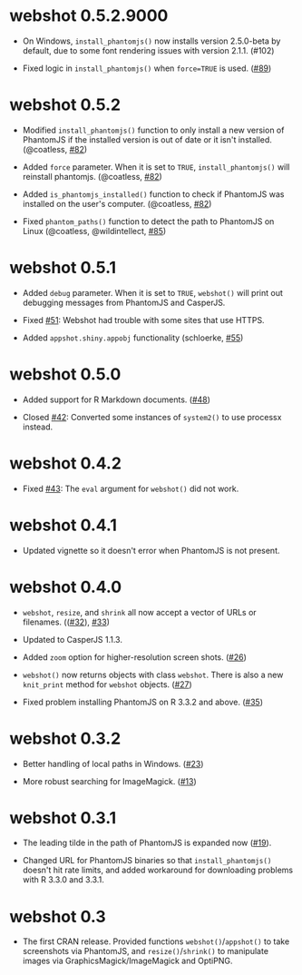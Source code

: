 webshot 0.5.2.9000
=============

* On Windows, `install_phantomjs()` now installs version 2.5.0-beta by default, due to some font rendering issues with version 2.1.1. (#102)

* Fixed logic in `install_phantomjs()` when `force=TRUE` is used. ([#89](https://github.com/wch/webshot/pull/89))

webshot 0.5.2
=============

* Modified `install_phantomjs()` function to only install a new version of PhantomJS if the installed version is out of date or it isn't installed. (@coatless, [#82](https://github.com/wch/webshot/pull/82))

* Added `force` parameter. When it is set to `TRUE`, `install_phantomjs()` will reinstall phantomjs. (@coatless, [#82](https://github.com/wch/webshot/pull/82))

* Added `is_phantomjs_installed()` function to check if PhantomJS was installed on the user's computer. (@coatless, [#82](https://github.com/wch/webshot/pull/82))

* Fixed `phantom_paths()` function to detect the path to PhantomJS on Linux (@coatless, @wildintellect, [#85](https://github.com/wch/webshot/pull/85))


webshot 0.5.1
=============

* Added `debug` parameter. When it is set to `TRUE`, `webshot()` will print out debugging messages from PhantomJS and CasperJS.

* Fixed [#51](https://github.com/wch/webshot/issues/51): Webshot had trouble with some sites that use HTTPS.

* Added `appshot.shiny.appobj` functionality (schloerke, [#55](https://github.com/wch/webshot/pull/55))

webshot 0.5.0
=============

* Added support for R Markdown documents. ([#48](https://github.com/wch/webshot/pull/48))

* Closed [#42](https://github.com/wch/webshot/issues/42): Converted some instances of `system2()` to use processx instead.

webshot 0.4.2
=============

* Fixed [#43](https://github.com/wch/webshot/issues/43): The `eval` argument for `webshot()` did not work.

webshot 0.4.1
=============

* Updated vignette so it doesn't error when PhantomJS is not present.

webshot 0.4.0
=============

* `webshot`, `resize`, and `shrink` all now accept a vector of URLs or filenames. (([#32](https://github.com/wch/webshot/pull/32)), [#33](https://github.com/wch/webshot/pull/33))

* Updated to CasperJS 1.1.3.

* Added `zoom` option for higher-resolution screen shots. ([#26](https://github.com/wch/webshot/issues/26))

* `webshot()` now returns objects with class `webshot`. There is also a new `knit_print` method for `webshot` objects. ([#27](https://github.com/wch/webshot/pull/27))

* Fixed problem installing PhantomJS on R 3.3.2 and above. ([#35](https://github.com/wch/webshot/pull/35))

webshot 0.3.2
=============

* Better handling of local paths in Windows. ([#23](https://github.com/wch/webshot/issues/23))

* More robust searching for ImageMagick. ([#13](https://github.com/wch/webshot/issues/13))

webshot 0.3.1
=============

* The leading tilde in the path of PhantomJS is expanded now ([#19](https://github.com/wch/webshot/issues/19)).

* Changed URL for PhantomJS binaries so that `install_phantomjs()` doesn't hit rate limits, and added workaround for downloading problems with R 3.3.0 and 3.3.1.

webshot 0.3
===========

* The first CRAN release. Provided functions `webshot()`/`appshot()` to take screenshots via PhantomJS, and `resize()`/`shrink()` to manipulate images via GraphicsMagick/ImageMagick and OptiPNG.
